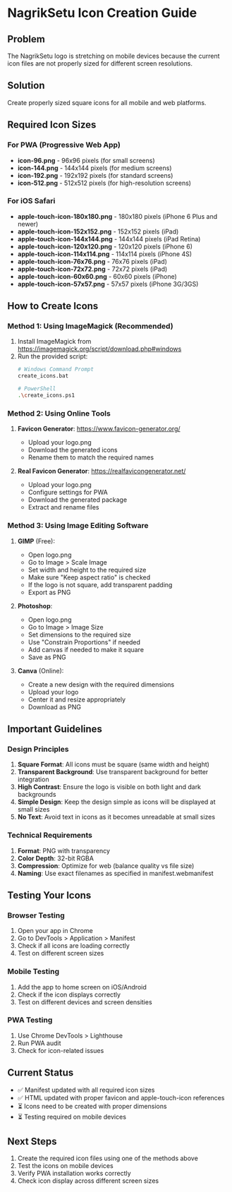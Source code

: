 # NagrikSetu Icon Creation Guide

## Problem
The NagrikSetu logo is stretching on mobile devices because the current icon files are not properly sized for different screen resolutions.

## Solution
Create properly sized square icons for all mobile and web platforms.

## Required Icon Sizes

### For PWA (Progressive Web App)
- **icon-96.png** - 96x96 pixels (for small screens)
- **icon-144.png** - 144x144 pixels (for medium screens)
- **icon-192.png** - 192x192 pixels (for standard screens)
- **icon-512.png** - 512x512 pixels (for high-resolution screens)

### For iOS Safari
- **apple-touch-icon-180x180.png** - 180x180 pixels (iPhone 6 Plus and newer)
- **apple-touch-icon-152x152.png** - 152x152 pixels (iPad)
- **apple-touch-icon-144x144.png** - 144x144 pixels (iPad Retina)
- **apple-touch-icon-120x120.png** - 120x120 pixels (iPhone 6)
- **apple-touch-icon-114x114.png** - 114x114 pixels (iPhone 4S)
- **apple-touch-icon-76x76.png** - 76x76 pixels (iPad)
- **apple-touch-icon-72x72.png** - 72x72 pixels (iPad)
- **apple-touch-icon-60x60.png** - 60x60 pixels (iPhone)
- **apple-touch-icon-57x57.png** - 57x57 pixels (iPhone 3G/3GS)

## How to Create Icons

### Method 1: Using ImageMagick (Recommended)
1. Install ImageMagick from https://imagemagick.org/script/download.php#windows
2. Run the provided script:
   ```bash
   # Windows Command Prompt
   create_icons.bat
   
   # PowerShell
   .\create_icons.ps1
   ```

### Method 2: Using Online Tools
1. **Favicon Generator**: https://www.favicon-generator.org/
   - Upload your logo.png
   - Download the generated icons
   - Rename them to match the required names

2. **Real Favicon Generator**: https://realfavicongenerator.net/
   - Upload your logo.png
   - Configure settings for PWA
   - Download the generated package
   - Extract and rename files

### Method 3: Using Image Editing Software
1. **GIMP** (Free):
   - Open logo.png
   - Go to Image > Scale Image
   - Set width and height to the required size
   - Make sure "Keep aspect ratio" is checked
   - If the logo is not square, add transparent padding
   - Export as PNG

2. **Photoshop**:
   - Open logo.png
   - Go to Image > Image Size
   - Set dimensions to the required size
   - Use "Constrain Proportions" if needed
   - Add canvas if needed to make it square
   - Save as PNG

3. **Canva** (Online):
   - Create a new design with the required dimensions
   - Upload your logo
   - Center it and resize appropriately
   - Download as PNG

## Important Guidelines

### Design Principles
1. **Square Format**: All icons must be square (same width and height)
2. **Transparent Background**: Use transparent background for better integration
3. **High Contrast**: Ensure the logo is visible on both light and dark backgrounds
4. **Simple Design**: Keep the design simple as icons will be displayed at small sizes
5. **No Text**: Avoid text in icons as it becomes unreadable at small sizes

### Technical Requirements
1. **Format**: PNG with transparency
2. **Color Depth**: 32-bit RGBA
3. **Compression**: Optimize for web (balance quality vs file size)
4. **Naming**: Use exact filenames as specified in manifest.webmanifest

## Testing Your Icons

### Browser Testing
1. Open your app in Chrome
2. Go to DevTools > Application > Manifest
3. Check if all icons are loading correctly
4. Test on different screen sizes

### Mobile Testing
1. Add the app to home screen on iOS/Android
2. Check if the icon displays correctly
3. Test on different devices and screen densities

### PWA Testing
1. Use Chrome DevTools > Lighthouse
2. Run PWA audit
3. Check for icon-related issues

## Current Status
- ✅ Manifest updated with all required icon sizes
- ✅ HTML updated with proper favicon and apple-touch-icon references
- ⏳ Icons need to be created with proper dimensions
- ⏳ Testing required on mobile devices

## Next Steps
1. Create the required icon files using one of the methods above
2. Test the icons on mobile devices
3. Verify PWA installation works correctly
4. Check icon display across different screen sizes
